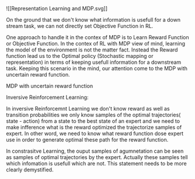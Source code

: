 ![[Representation Learning and MDP.svg]]



On the ground that we don't know what information is usefull for a down stream task, we can not directly set Objective Function in RL.    


One approach to handle it in the contex of MDP is to Learn Reward Function or Objective Function. In the contex of RL with MDP view of mind, learning the model of the environment is not the matter fact. Instead the Reward function lead us to the Optimal policy (Stochastic mapping or representation) in terms of keeping usefull information for a downstream task. Keeping this scenario in the mind, our attention come to the MDP with uncertain reward function.


MDP with uncertain reward function

Inversive Reinforcement Learning:

In inversive Reinforcemnt Learning we don't know reward as well as transition probabilities we only know samples of the optimal trajectories( state - action) from a state to the best state of an expert and we need to make infference what is the reward optimized the trajectorize samples of expert. In other word, we need to know what reward function dose expert use in order to generate optimal these path for the reward function. 


In constrasitve Learning, the ouput samples of agumnetation can be seen as samples of optimal trajectories by the expert. Actually these samples tell which infomation is usefull which are not. This statement needs to be more clearly demystified.
